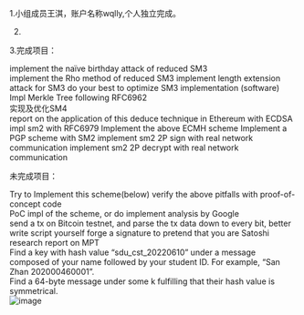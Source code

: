 1.小组成员王淇，账户名称wqlly,个人独立完成。

2.

3.完成项目：

implement the naïve birthday attack of reduced SM3  
implement the Rho method of reduced SM3 
implement length extension attack for SM3 
do your best to optimize SM3 implementation (software)  
Impl Merkle Tree following RFC6962  
实现及优化SM4  
report on the application of this deduce technique in Ethereum with ECDSA 
impl sm2 with RFC6979 
Implement the above ECMH scheme 
Implement a PGP scheme with SM2 
implement sm2 2P sign with real network communication 
implement sm2 2P decrypt with real network communication  

未完成项目：

Try to Implement this scheme(below) 
verify the above pitfalls with proof-of-concept code  
PoC impl of the scheme, or do implement analysis by Google  
send a tx on Bitcoin testnet, and parse the tx data down to every bit, better write script yourself 
forge a signature to pretend that you are Satoshi 
research report on MPT  
Find a key with hash value “sdu_cst_20220610” under a message composed of your name followed by your student ID. For example, “San Zhan 202000460001”.  
Find a 64-byte message under some k fulfilling that their hash value is symmetrical.  
![image](https://user-images.githubusercontent.com/105595347/181213346-c85d0b42-a9b5-4c7f-835d-0fc893561f2d.png)

